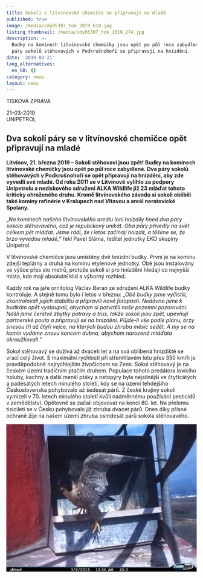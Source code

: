 ```yaml
---
title: Sokoli v litvínovské chemičce se připravují na mladé
published: true
image: /media/cdy05307_tok_2019_610.jpg
listing_thumbnail: /media/cdy05307_tok_2019_274.jpg
description: >-
  Budky na komínech litvínovské chemičky jsou opět po půl roce zabydlené. Dva
  páry sokolů stěhovavých v Podkrušnohoří se připravují na hnízdění.
date: '2019-03-21'
lang_alternatives:
  en_GB: {}
category: news
layout: news
---
```

TISKOVÁ ZPRÁVA

21-03-2019\
 UNIPETROL

## Dva sokolí páry se v litvínovské chemičce opět připravují na mladé

**Litvínov, 21. března 2019 – Sokoli stěhovaví jsou zpět! Budky na komínech litvínovské chemičky jsou opět po půl roce zabydlené. Dva páry sokolů stěhovavých v Podkrušnohoří se opět připravují na hnízdění, aby zde vyvedli své mladé. Od roku 2011 se v Litvínově vylíhlo za podpory Unipetrolu a neziskového sdružení ALKA Wildlife již 23 mláďat tohoto kriticky ohroženého druhu. Kromě litvínovského závodu si sokoli oblíbili také komíny rafinérie v Kralupech nad Vltavou a areál neratovické Spolany.**

„_Na komínech našeho litvínovského areálu loni hnízdily hned dva páry sokola stěhovavého, což je republikový unikát. Oba páry přivedly na svět celkem pět mláďat. Jsme rádi, že i letos začínají hnízdit, a těšíme se, že brzo vyvedou mladé_,“ řekl Pavel Sláma, ředitel jednotky EKO skupiny Unipetrol.

V litvínovské chemičce jsou umístěny dvě hnízdní budky. První je na komínu zdejší teplárny a druhá na komínu etylenové jednotky. Obě jsou instalovány ve výšce přes sto metrů, protože sokoli si pro hnízdění hledají co nejvyšší místa, kde mají absolutní klid a výborný rozhled.

Každý rok na jaře ornitolog Václav Beran ze sdružení ALKA Wildlife budky kontroluje. A stejně tomu bylo i letos v březnu: „_Obě budky jsme vyčistili, zkontrolovali jejich stabilitu a připravili nové fotopasti. Nedávno jsme k budkám opět vystoupali, abychom si potvrdili naše pozemní pozorování. Našli jsme čerstvé zbytky potravy a trus, takže sokoli jsou zpět, upevňují partnerské pouto a připravují se na hnízdění. Půjde-li vše podle plánu, brzy snesou tři až čtyři vejce, na kterých budou zhruba měsíc sedět. A my se na komín vydáme znovu koncem dubna, abychom narozená mláďata okroužkovali_.“

Sokol stěhovavý se dožívá až dvaceti let a na svá oblíbená hnízdiště se vrací celý život. S maximální rychlostí při střemhlavém letu přes 350 km/h je pravděpodobně nejrychlejším živočichem na Zemi. Sokol stěhovavý je na českém území tradičním ptačím druhem. Populace tohoto predátora lovícího holuby, kachny a další menší ptáky a netopýry byla nejsilnější ve čtyřicátých a padesátých letech minulého století, kdy se na území tehdejšího Československa pohybovalo až šedesát párů. Z české krajiny sokoli vymizeli v 70. letech minulého století kvůli nadměrnému používání pesticidů v zemědělství. Opětovně se začali objevovat na konci 80. let. Na přelomu tisíciletí se v Česku pohybovalo již zhruba dvacet párů. Dnes díky přísné ochraně žije na našem území zhruba osmdesát párů sokola stěhovavého. 

![](/media/cdy05440_610.jpg)
